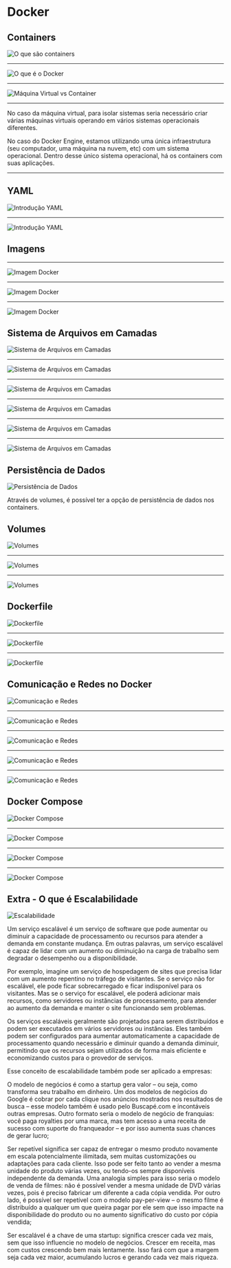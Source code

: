 # Docker

## Containers

![O que são containers](images/image1.png 'O que são containers')

---

![O que é o Docker](images/image2.png 'O que é o Docker')

---

![Máquina Virtual vs Container](images/image3.png 'Máquina Virtual vs Container')

---

No caso da máquina virtual, para isolar sistemas seria necessário criar várias máquinas virtuais operando em vários sistemas operacionais diferentes.

No caso do Docker Engine, estamos utilizando uma única infraestrutura (seu computador, uma máquina na nuvem, etc) com um sistema operacional. Dentro desse único sistema operacional, há os containers com suas aplicações.

---

## YAML

![Introdução YAML](images/image4.png 'Introdução YAML')

---

![Introdução YAML](images/image5.png 'Introdução YAML')

## Imagens

---

![Imagem Docker](images/image6.png 'Imagem Docker')

---

![Imagem Docker](images/image7.png 'Imagem Docker')

---

![Imagem Docker](images/image8.png 'Imagem Docker')

## Sistema de Arquivos em Camadas

![Sistema de Arquivos em Camadas](images/image9.png 'Sistema de Arquivos em Camadas')

---

![Sistema de Arquivos em Camadas](images/image10.png 'Sistema de Arquivos em Camadas')

---

![Sistema de Arquivos em Camadas](images/image11.png 'Sistema de Arquivos em Camadas')

---

![Sistema de Arquivos em Camadas](images/image12.png 'Sistema de Arquivos em Camadas')

---

![Sistema de Arquivos em Camadas](images/image13.png 'Sistema de Arquivos em Camadas')

---

![Sistema de Arquivos em Camadas](images/image14.png 'Sistema de Arquivos em Camadas')

## Persistência de Dados

![Persistência de Dados](images/image15.png 'Sistema de Arquivos em Camadas')

Através de volumes, é possível ter a opção de persistência de dados nos containers.

## Volumes

![Volumes](images/image16.png 'Volumes')

---

![Volumes](images/image17.png 'Volumes')

---

![Volumes](images/image18.png 'Volumes')

## Dockerfile

![Dockerfile](images/image20.png 'Dockerfile')

---

![Dockerfile](images/image21.png 'Dockerfile')

---

![Dockerfile](images/image22.png 'Dockerfile')

## Comunicação e Redes no Docker

![Comunicação e Redes](images/image23.png 'Comunicação e Redes')

---

![Comunicação e Redes](images/image24.png 'Comunicação e Redes')

---

![Comunicação e Redes](images/image25.png 'Comunicação e Redes')

---

![Comunicação e Redes](images/image26.png 'Comunicação e Redes')

---

![Comunicação e Redes](images/image27.png 'Comunicação e Redes')

## Docker Compose

![Docker Compose](images/image28.png 'Docker Compose')

---

![Docker Compose](images/image29.png 'Docker Compose')

---

![Docker Compose](images/image30.png 'Docker Compose')

---

![Docker Compose](images/image31.png 'Docker Compose')

## Extra - O que é Escalabilidade

![Escalabilidade](images/image32.png 'Escalabilidade')

Um serviço escalável é um serviço de software que pode aumentar ou diminuir a capacidade de processamento ou recursos para atender a demanda em constante mudança. Em outras palavras, um serviço escalável é capaz de lidar com um aumento ou diminuição na carga de trabalho sem degradar o desempenho ou a disponibilidade.

Por exemplo, imagine um serviço de hospedagem de sites que precisa lidar com um aumento repentino no tráfego de visitantes. Se o serviço não for escalável, ele pode ficar sobrecarregado e ficar indisponível para os visitantes. Mas se o serviço for escalável, ele poderá adicionar mais recursos, como servidores ou instâncias de processamento, para atender ao aumento da demanda e manter o site funcionando sem problemas.

Os serviços escaláveis geralmente são projetados para serem distribuídos e podem ser executados em vários servidores ou instâncias. Eles também podem ser configurados para aumentar automaticamente a capacidade de processamento quando necessário e diminuir quando a demanda diminuir, permitindo que os recursos sejam utilizados de forma mais eficiente e economizando custos para o provedor de serviços.

Esse conceito de escalabilidade também pode ser aplicado a empresas:

O modelo de negócios é como a startup gera valor – ou seja, como transforma seu trabalho em dinheiro. Um dos modelos de negócios do Google é cobrar por cada clique nos anúncios mostrados nos resultados de busca – esse modelo também é usado pelo Buscapé.com e incontáveis outras empresas. Outro formato seria o modelo de negócio de franquias: você paga royalties por uma marca, mas tem acesso a uma receita de sucesso com suporte do franqueador – e por isso aumenta suas chances de gerar lucro;

Ser repetível significa ser capaz de entregar o mesmo produto novamente em escala potencialmente ilimitada, sem muitas customizações ou adaptações para cada cliente. Isso pode ser feito tanto ao vender a mesma unidade do produto várias vezes, ou tendo-os sempre disponíveis independente da demanda. Uma analogia simples para isso seria o modelo de venda de filmes: não é possível vender a mesma unidade de DVD várias vezes, pois é preciso fabricar um diferente a cada cópia vendida. Por outro lado, é possível ser repetível com o modelo pay-per-view – o mesmo filme é distribuído a qualquer um que queira pagar por ele sem que isso impacte na disponibilidade do produto ou no aumento significativo do custo por cópia vendida;

Ser escalável é a chave de uma startup: significa crescer cada vez mais, sem que isso influencie no modelo de negócios. Crescer em receita, mas com custos crescendo bem mais lentamente. Isso fará com que a margem seja cada vez maior, acumulando lucros e gerando cada vez mais riqueza.
